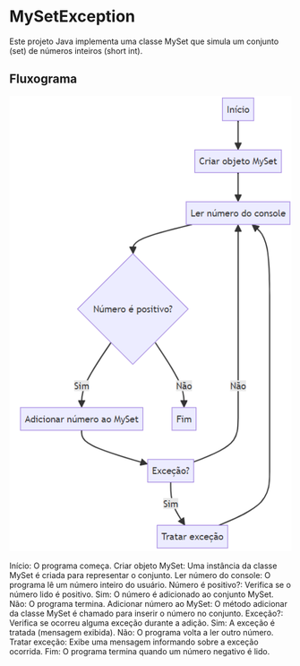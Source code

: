 # MySetException
 Este projeto Java implementa uma classe MySet que simula um conjunto (set) de números inteiros (short int). 







## Fluxograma

![Fluxograma - MySetException - Mermaid.png](Fluxograma%20-%20MySetException%20-%20Mermaid.png)

Início: O programa começa.
Criar objeto MySet: Uma instância da classe MySet é criada para representar o conjunto.
Ler número do console: O programa lê um número inteiro do usuário.
Número é positivo?: Verifica se o número lido é positivo.
Sim: O número é adicionado ao conjunto MySet.
Não: O programa termina.
Adicionar número ao MySet: O método adicionar da classe MySet é chamado para inserir o número no conjunto.
Exceção?: Verifica se ocorreu alguma exceção durante a adição.
Sim: A exceção é tratada (mensagem exibida).
Não: O programa volta a ler outro número.
Tratar exceção: Exibe uma mensagem informando sobre a exceção ocorrida.
Fim: O programa termina quando um número negativo é lido.




